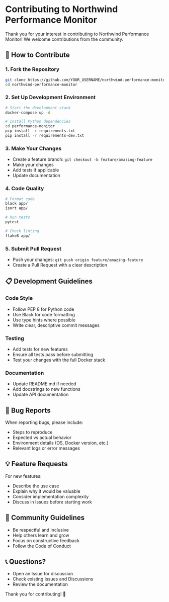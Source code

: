 # Contributing to Northwind Performance Monitor

Thank you for your interest in contributing to Northwind Performance Monitor! We welcome contributions from the community.

## 🚀 How to Contribute

### 1. Fork the Repository
```bash
git clone https://github.com/YOUR_USERNAME/northwind-performance-monitor.git
cd northwind-performance-monitor
```

### 2. Set Up Development Environment
```bash
# Start the development stack
docker-compose up -d

# Install Python dependencies
cd performance-monitor
pip install -r requirements.txt
pip install -r requirements-dev.txt
```

### 3. Make Your Changes
- Create a feature branch: `git checkout -b feature/amazing-feature`
- Make your changes
- Add tests if applicable
- Update documentation

### 4. Code Quality
```bash
# Format code
black app/
isort app/

# Run tests
pytest

# Check linting
flake8 app/
```

### 5. Submit Pull Request
- Push your changes: `git push origin feature/amazing-feature`
- Create a Pull Request with a clear description

## 📋 Development Guidelines

### Code Style
- Follow PEP 8 for Python code
- Use Black for code formatting
- Use type hints where possible
- Write clear, descriptive commit messages

### Testing
- Add tests for new features
- Ensure all tests pass before submitting
- Test your changes with the full Docker stack

### Documentation
- Update README.md if needed
- Add docstrings to new functions
- Update API documentation

## 🐛 Bug Reports

When reporting bugs, please include:
- Steps to reproduce
- Expected vs actual behavior
- Environment details (OS, Docker version, etc.)
- Relevant logs or error messages

## 💡 Feature Requests

For new features:
- Describe the use case
- Explain why it would be valuable
- Consider implementation complexity
- Discuss in Issues before starting work

## 🤝 Community Guidelines

- Be respectful and inclusive
- Help others learn and grow
- Focus on constructive feedback
- Follow the Code of Conduct

## 📞 Questions?

- Open an Issue for discussion
- Check existing Issues and Discussions
- Review the documentation

Thank you for contributing! 🎉
